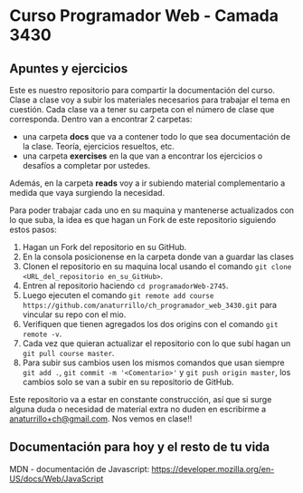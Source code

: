 # Curso Programador Web - Camada 3430
## Apuntes y ejercicios
Este es nuestro repositorio para compartir la documentación del curso. Clase a clase voy a subir los materiales necesarios para trabajar el tema en cuestión.
Cada clase va a tener su carpeta con el número de clase que corresponda. Dentro van a encontrar 2 carpetas:
- una carpeta **docs** que va a contener todo lo que sea documentación de la clase. Teoría, ejercicios resueltos, etc.
- una carpeta **exercises** en la que van a encontrar los ejercicios o desafíos a completar por ustedes.

Además, en la carpeta **reads** voy a ir subiendo material complementario a medida que vaya surgiendo la necesidad.

Para poder trabajar cada uno en su maquina y mantenerse actualizados con lo que suba, la idea es que hagan un Fork de este repositorio siguiendo estos pasos:

1. Hagan un Fork del repositorio en su GitHub.
2. En la consola posicionense en la carpeta donde van a guardar las clases
3. Clonen el repositorio en su maquina local usando el comando `git clone <URL_del_repositorio en_su_GitHub>`.
4. Entren al repositorio haciendo `cd programadorWeb-2745`. 
5. Luego ejecuten el comando `git remote add course https://github.com/anaturrillo/ch_programador_web_3430.git` para vincular su repo con el mio.
6. Verifiquen que tienen agregados los dos origins con el comando `git remote -v`.
7. Cada vez que quieran actualizar el repositorio con lo que subí hagan un `git pull course master`.
8. Para subir sus cambios usen los mismos comandos que usan siempre `git add .`, `git commit -m '<Comentario>'` y `git push origin master`, los cambios solo se van a subir en su repositorio de GitHub.

Este repositorio va a estar en constante construcción, así que si surge alguna duda o necesidad de material extra no duden en escribirme a anaturrillo+ch@gmail.com.
Nos vemos en clase!!


## Documentación para hoy y el resto de tu vida

MDN - documentación de Javascript: https://developer.mozilla.org/en-US/docs/Web/JavaScript
